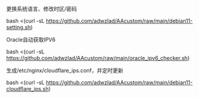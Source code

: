 更换系统语言、修改时区/密码

bash <(curl -sL https://github.com/adwzlad/AAcustom/raw/main/debian11-setting.sh)



Oracle自动获取IPV6

bash <(curl -sL https://github.com/adwzlad/AAcustom/raw/main/oracle_ipv6_checker.sh)



生成/etc/nginx/cloudflare_ips.conf，并定时更新

bash <(curl -sL https://github.com/adwzlad/AAcustom/raw/main/debian11-cloudflare_ips.sh)
